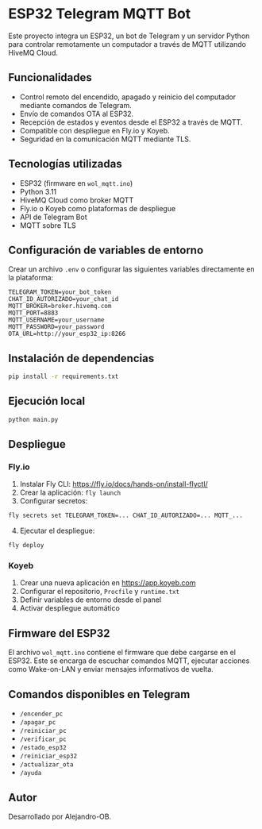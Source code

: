 # ESP32 Telegram MQTT Bot

Este proyecto integra un ESP32, un bot de Telegram y un servidor Python para controlar remotamente un computador a través de MQTT utilizando HiveMQ Cloud.

## Funcionalidades

- Control remoto del encendido, apagado y reinicio del computador mediante comandos de Telegram.
- Envío de comandos OTA al ESP32.
- Recepción de estados y eventos desde el ESP32 a través de MQTT.
- Compatible con despliegue en Fly.io y Koyeb.
- Seguridad en la comunicación MQTT mediante TLS.

## Tecnologías utilizadas

- ESP32 (firmware en `wol_mqtt.ino`)
- Python 3.11
- HiveMQ Cloud como broker MQTT
- Fly.io o Koyeb como plataformas de despliegue
- API de Telegram Bot
- MQTT sobre TLS

## Configuración de variables de entorno

Crear un archivo `.env` o configurar las siguientes variables directamente en la plataforma:

```env
TELEGRAM_TOKEN=your_bot_token
CHAT_ID_AUTORIZADO=your_chat_id
MQTT_BROKER=broker.hivemq.com
MQTT_PORT=8883
MQTT_USERNAME=your_username
MQTT_PASSWORD=your_password
OTA_URL=http://your_esp32_ip:8266
```

## Instalación de dependencias

```bash
pip install -r requirements.txt
```

## Ejecución local

```bash
python main.py
```

## Despliegue

### Fly.io

1. Instalar Fly CLI: https://fly.io/docs/hands-on/install-flyctl/
2. Crear la aplicación: `fly launch`
3. Configurar secretos:

```bash
fly secrets set TELEGRAM_TOKEN=... CHAT_ID_AUTORIZADO=... MQTT_...
```

4. Ejecutar el despliegue:

```bash
fly deploy
```

### Koyeb

1. Crear una nueva aplicación en https://app.koyeb.com
2. Configurar el repositorio, `Procfile` y `runtime.txt`
3. Definir variables de entorno desde el panel
4. Activar despliegue automático

## Firmware del ESP32

El archivo `wol_mqtt.ino` contiene el firmware que debe cargarse en el ESP32. Este se encarga de escuchar comandos MQTT, ejecutar acciones como Wake-on-LAN y enviar mensajes informativos de vuelta.

## Comandos disponibles en Telegram

- `/encender_pc`
- `/apagar_pc`
- `/reiniciar_pc`
- `/verificar_pc`
- `/estado_esp32`
- `/reiniciar_esp32`
- `/actualizar_ota`
- `/ayuda`

## Autor

Desarrollado por Alejandro-OB.
